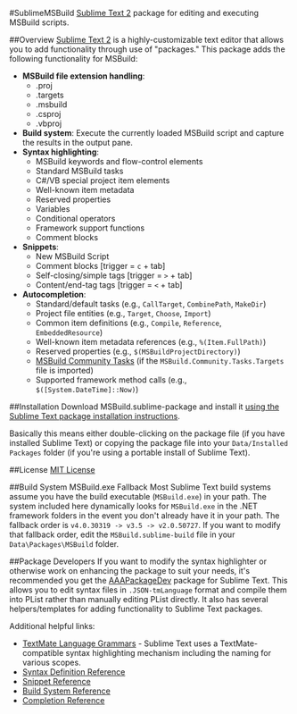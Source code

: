 #SublimeMSBuild
[Sublime Text 2](http://www.sublimetext.com/) package for editing and executing MSBuild scripts.

##Overview
[Sublime Text 2](http://www.sublimetext.com/) is a highly-customizable text editor that allows you to add functionality through use of "packages." This package adds the following functionality for MSBuild:

* **MSBuild file extension handling**:
	* .proj
	* .targets
	* .msbuild
	* .csproj
	* .vbproj
* **Build system**: Execute the currently loaded MSBuild script and capture the results in the output pane.
* **Syntax highlighting**:
	* MSBuild keywords and flow-control elements
	* Standard MSBuild tasks
	* C#/VB special project item elements
	* Well-known item metadata
	* Reserved properties
	* Variables
	* Conditional operators
	* Framework support functions
	* Comment blocks
* **Snippets**:
	* New MSBuild Script
	* Comment blocks [trigger = `c` + tab]
	* Self-closing/simple tags [trigger = `>` + tab]
	* Content/end-tag tags [trigger = `<` + tab]
* **Autocompletion**:
	* Standard/default tasks (e.g., `CallTarget`, `CombinePath`, `MakeDir`)
	* Project file entities (e.g., `Target`, `Choose`, `Import`)
	* Common item definitions (e.g., `Compile`, `Reference`, `EmbeddedResource`)
	* Well-known item metadata references (e.g., `%(Item.FullPath)`)
	* Reserved properties (e.g., `$(MSBuildProjectDirectory)`)
	* [MSBuild Community Tasks](https://github.com/loresoft/msbuildtasks) (if the `MSBuild.Community.Tasks.Targets` file is imported)
	* Supported framework method calls (e.g., `$([System.DateTime]::Now)`)

##Installation
Download MSBuild.sublime-package and install it [using the Sublime Text package installation instructions](http://sublimetext.info/docs/en/extensibility/packages.html#installation-of-packages).

Basically this means either double-clicking on the package file (if you have installed Sublime Text) or copying the package file into your `Data/Installed Packages` folder (if you're using a portable install of Sublime Text).

##License
[MIT License](https://github.com/tillig/SublimeMSBuild/blob/master/LICENSE.md)

##Build System MSBuild.exe Fallback
Most Sublime Text build systems assume you have the build executable (`MSBuild.exe`) in your path. The system included here dynamically looks for `MSBuild.exe` in the .NET framework folders in the event you don't already have it in your path. The fallback order is `v4.0.30319 -> v3.5 -> v2.0.50727`. If you want to modify that fallback order, edit the `MSBuild.sublime-build` file in your `Data\Packages\MSBuild` folder.

##Package Developers
If you want to modify the syntax highlighter or otherwise work on enhancing the package to suit your needs, it's recommended you get the [AAAPackageDev](https://github.com/SublimeText/AAAPackageDev) package for Sublime Text. This allows you to edit syntax files in `.JSON-tmLanguage` format and compile them into PList rather than manually editing PList directly. It also has several helpers/templates for adding functionality to Sublime Text packages.

Additional helpful links:
* [TextMate Language Grammars](http://manual.macromates.com/en/language_grammars) - Sublime Text uses a TextMate-compatible syntax highlighting mechanism including the naming for various scopes.
* [Syntax Definition Reference](http://docs.sublimetext.info/en/latest/reference/syntaxdefs.html)
* [Snippet Reference](http://docs.sublimetext.info/en/latest/reference/snippets.html)
* [Build System Reference](http://docs.sublimetext.info/en/latest/reference/build_systems.html)
* [Completion Reference](http://docs.sublimetext.info/en/latest/reference/completions.html)